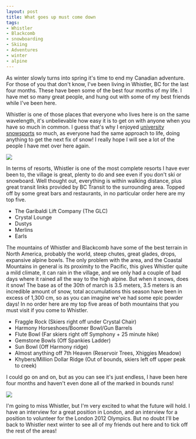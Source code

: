```yaml
---
layout: post
title: What goes up must come down
tags:
- Whistler
- Blackcomb
- snowboarding
- Skiing
- Adventures
- winter
- alpine
---
```

As winter slowly turns into spring it's time to end my Canadian adventure. For
those of you that don't know, I've been living in Whistler, BC for the last
four months. These have been some of the best four months of my life. I have
met so many great people, and hung out with some of my best friends while I've
been here.

Whistler is one of those places that everyone who lives here is on the same
wavelength, it's unbelievable how easy it is to get on with anyone when you
have so much in common. I guess that's why I enjoyed [university
snowsports](http://leedsmetsnowsports.co.uk) so much, as everyone had the same
approach to life, doing anything to get the next fix of snow! I really hope I
will see a lot of the people I have met over here again.

![](http://media.tumblr.com/tumblr_liuxbeoQTx1qeg2ip.jpg)

In terms of resorts, Whistler is one of the most complete resorts I have ever
been to, the village is great, plenty to do and see even if you don't ski or
snowboard. Well thought out, everything is within walking distance, plus great
transit links provided by BC Transit to the surrounding area. Topped off by
some great bars and restaurants, in no particular order here are my top five.

  * The Garibaldi Lift Company (The GLC)
  * Crystal Lounge
  * Dustys
  * Merlins
  * Earls

The mountains of Whistler and Blackcomb have some of the best terrain in North
America, probably the world, steep chutes, great glades, drops, expansive
alpine bowls. The only problem with the area, and the Coastal Mountains in
general is its proximity to the Pacific, this gives Whistler quite a mild
climate, it can rain in the village, and we only had a couple of bad days
where it rained all the way to the high alpine. But when it snows, does it
snow! The base as of the 30th of march is 3.5 meters, 3.5 meters is an
incredible amount of snow, total accumulations this season have been in excess
of 1,300 cm, so as you can imagine we've had some epic powder days! In no
order here are my top five areas of both mountains that you must visit if you
come to Whistler.

  * Fraggle Rock (Skiers right off under Crystal Chair)
  * Harmony Horseshoes/Boomer Bowl/Gun Barrels
  * Flute Bowl (Far skiers right off Symphony + 25 minute hike)
  * Gemstone Bowls (Off Spankies Ladder)
  * Sun Bowl (Off Harmony ridge)
  * Almost anything off 7th Heaven (Reservoir Trees, Xhiggies Meadow)
  * Khybers/Million Dollar Ridge (Out of bounds, skiers left off upper peak to creek)

I could go on and on, but as you can see it's just endless, I have been here
four months and haven't even done all of the marked in bounds runs!

![](http://media.tumblr.com/tumblr_liuxc0n8IT1qeg2ip.jpg)

I'm going to miss Whistler, but I'm very excited to what the future will hold.
I have an interview for a great position in London, and an interview for a
position to volunteer for the London 2012 Olympics. But no doubt I'll be back
to Whistler next winter to see all of my friends out here and to tick off the
rest of the areas!

